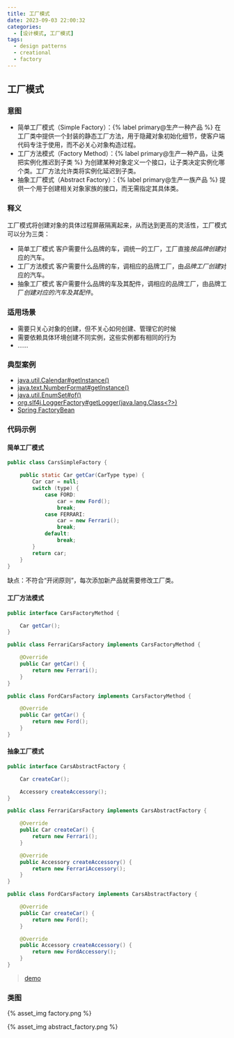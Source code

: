 ```yaml
---
title: 工厂模式
date: 2023-09-03 22:00:32
categories:
  - [设计模式, 工厂模式]
tags:
  - design patterns
  - creational
  - factory
---
```


## 工厂模式

### 意图

- 简单工厂模式（Simple Factory）：{% label primary@生产一种产品 %}
  在工厂类中提供一个封装的静态工厂方法，用于隐藏对象初始化细节，使客户端代码专注于使用，而不必关心对象构造过程。
- 工厂方法模式（Factory Method）：{% label primary@生产一种产品，让类把实例化推迟到子类 %}
  为创建某种对象定义一个接口，让子类决定实例化哪个类。工厂方法允许类将实例化延迟到子类。
- 抽象工厂模式（Abstract Factory）：{% label primary@生产一族产品 %}
  提供一个用于创建相关对象家族的接口，而无需指定其具体类。

<!-- more -->

### 释义

工厂模式将创建对象的具体过程屏蔽隔离起来，从而达到更高的灵活性，工厂模式可以分为三类：

- 简单工厂模式
  客户需要什么品牌的车，调统一的工厂，工厂直接*按品牌创建*对应的汽车。
- 工厂方法模式
  客户需要什么品牌的车，调相应的品牌工厂，由*品牌工厂创建*对应的汽车。
- 抽象工厂模式
  客户需要什么品牌的车及其配件，调相应的品牌工厂，由品牌工厂*创建对应的汽车及其配件*。

### 适用场景

- 需要只关心对象的创建，但不关心如何创建、管理它的时候
- 需要依赖具体环境创建不同实例，这些实例都有相同的行为
- ......

### 典型案例

- [java.util.Calendar#getInstance()](https://docs.oracle.com/javase/8/docs/api/java/util/Calendar.html#getInstance--)
- [java.text.NumberFormat#getInstance()](https://docs.oracle.com/javase/8/docs/api/java/text/NumberFormat.html#getInstance--)
- [java.util.EnumSet#of()](<https://docs.oracle.com/javase/8/docs/api/java/util/EnumSet.html#of(E)>)
- [org.slf4j.LoggerFactory#getLogger(java.lang.Class<?>)](https://www.slf4j.org/apidocs/org/slf4j/LoggerFactory.html#getLogger-java.lang.Class-)
- [Spring FactoryBean](https://docs.spring.io/spring-framework/docs/5.3.29/javadoc-api/org/springframework/beans/factory/FactoryBean.html)

### 代码示例

#### 简单工厂模式

```java
public class CarsSimpleFactory {

    public static Car getCar(CarType type) {
        Car car = null;
        switch (type) {
            case FORD:
                car = new Ford();
                break;
            case FERRARI:
                car = new Ferrari();
                break;
            default:
                break;
        }
        return car;
    }
}
```

缺点：不符合“开闭原则”，每次添加新产品就需要修改工厂类。

#### 工厂方法模式

```java
public interface CarsFactoryMethod {

    Car getCar();
}

public class FerrariCarsFactory implements CarsFactoryMethod {

    @Override
    public Car getCar() {
        return new Ferrari();
    }
}

public class FordCarsFactory implements CarsFactoryMethod {

    @Override
    public Car getCar() {
        return new Ford();
    }
}
```

#### 抽象工厂模式

```java
public interface CarsAbstractFactory {

    Car createCar();

    Accessory createAccessory();
}

public class FerrariCarsFactory implements CarsAbstractFactory {

    @Override
    public Car createCar() {
        return new Ferrari();
    }

    @Override
    public Accessory createAccessory() {
        return new FerrariAccessory();
    }
}

public class FordCarsFactory implements CarsAbstractFactory {

    @Override
    public Car createCar() {
        return new Ford();
    }

    @Override
    public Accessory createAccessory() {
        return new FordAccessory();
    }
}
```

> [demo]()

### 类图

{% asset_img factory.png %}

{% asset_img abstract_factory.png %}
